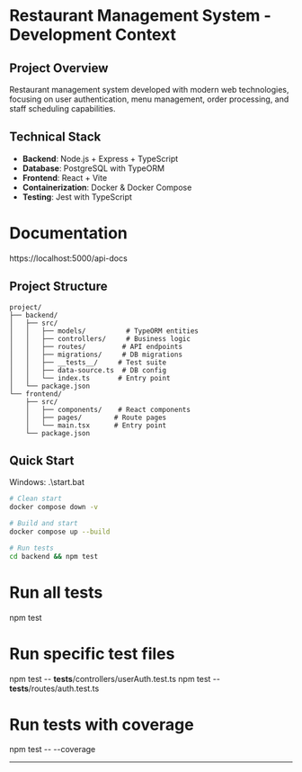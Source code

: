 # Restaurant Management System - Development Context

## Project Overview
Restaurant management system developed with modern web technologies, focusing on user authentication, menu management, order processing, and staff scheduling capabilities.

## Technical Stack
- **Backend**: Node.js + Express + TypeScript
- **Database**: PostgreSQL with TypeORM
- **Frontend**: React + Vite
- **Containerization**: Docker & Docker Compose
- **Testing**: Jest with TypeScript

# Documentation
https://localhost:5000/api-docs

## Project Structure
```
project/
├── backend/
│   ├── src/
│   │   ├── models/          # TypeORM entities
│   │   ├── controllers/     # Business logic
│   │   ├── routes/         # API endpoints
│   │   ├── migrations/     # DB migrations
│   │   ├── __tests__/     # Test suite
│   │   ├── data-source.ts  # DB config
│   │   └── index.ts       # Entry point
│   └── package.json
└── frontend/
    ├── src/
    │   ├── components/    # React components
    │   ├── pages/        # Route pages
    │   └── main.tsx      # Entry point
    └── package.json
```

## Quick Start
Windows:
.\start.bat

```bash
# Clean start
docker compose down -v

# Build and start
docker compose up --build

# Run tests
cd backend && npm test
```

# Run all tests
npm test

# Run specific test files
npm test -- __tests__/controllers/userAuth.test.ts
npm test -- __tests__/routes/auth.test.ts

# Run tests with coverage
npm test -- --coverage

---